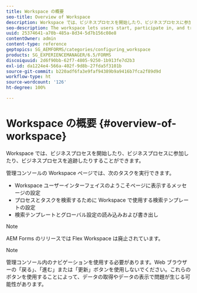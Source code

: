 ```yaml
---
title: Workspace の概要
seo-title: Overview of Workspace
description: Workspace では、ビジネスプロセスを開始したり、ビジネスプロセスに参加したり、ビジネスプロセスを追跡したりすることができます。Workspace の詳細について説明します。
seo-description: The workspace lets users start, participate in, and track business processes. Let us learn more about the workspace.
uuid: 25374641-a70b-485a-8d34-5d7b156c08e8
contentOwner: admin
content-type: reference
geptopics: SG_AEMFORMS/categories/configuring_workspace
products: SG_EXPERIENCEMANAGER/6.5/FORMS
discoiquuid: 2d6f90bb-62f7-4805-9250-1b913fe7d2b3
exl-id: da1224e4-566a-402f-9d8b-27fda5f3101b
source-git-commit: b220adf6fa3e9faf94389b9a9416b7fca2f89d9d
workflow-type: ht
source-wordcount: '126'
ht-degree: 100%

---
```


# Workspace の概要 {#overview-of-workspace}

Workspace では、ビジネスプロセスを開始したり、ビジネスプロセスに参加したり、ビジネスプロセスを追跡したりすることができます。

管理コンソールの Workspace ページでは、次のタスクを実行できます。

* Workspace ユーザーインターフェイスのようこそページに表示するメッセージの設定
* プロセスとタスクを検索するために Workspace で使用する検索テンプレートの設定
* 検索テンプレートとグローバル設定の読み込みおよび書き出し

>[!NOTE]
>
>AEM Forms のリリースでは Flex Workspace は廃止されています。

>[!NOTE]
>
>管理コンソール内のナビゲーションを使用する必要があります。Web ブラウザーの「戻る」、「進む」または「更新」ボタンを使用しないでください。これらのボタンを使用することによって、データの取得やデータの表示で問題が生じる可能性があります。
